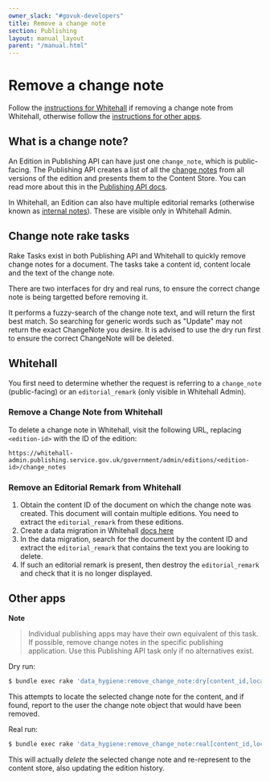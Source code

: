 ```yaml
---
owner_slack: "#govuk-developers"
title: Remove a change note
section: Publishing
layout: manual_layout
parent: "/manual.html"
---
```


# Remove a change note

Follow the [instructions for Whitehall](#whitehall) if removing a change note from Whitehall, otherwise follow the [instructions for other apps](#other-apps).

## What is a change note?

An Edition in Publishing API can have just one `change_note`, which is public-facing. The Publishing API creates a list of all the [change notes](https://www.gov.uk/guidance/content-design/writing-for-gov-uk#change-notes) from all versions of the edition and presents them to the Content Store. You can read more about this in the [Publishing API docs](/apis/publishing-api/model.html#changenote).

In Whitehall, an Edition can also have multiple editorial remarks (otherwise known as [internal notes](https://www.gov.uk/guidance/how-to-publish-on-gov-uk/creating-and-updating-pages#internal-notes)). These are visible only in Whitehall Admin.

## Change note rake tasks

Rake Tasks exist in both Publishing API and Whitehall to quickly remove change notes for a document. The tasks take a content id, content locale and the text of the change note.

There are two interfaces for dry and real runs, to ensure the correct change note is being targetted before removing it.

It performs a fuzzy-search of the change note text, and will return the first best match. So searching for generic words such as "Update" may not return the exact ChangeNote you desire. It is advised to use the dry run first to ensure the correct ChangeNote will be deleted.

## Whitehall

You first need to determine whether the request is referring to a `change_note` (public-facing) or an `editorial_remark` (only visible in Whitehall Admin).

### Remove a Change Note from Whitehall

To delete a change note in Whitehall, visit the following URL, replacing `<edition-id>` with the ID of the edition:

```
https://whitehall-admin.publishing.service.gov.uk/government/admin/editions/<edition-id>/change_notes
```

### Remove an Editorial Remark from Whitehall

1. Obtain the content ID of the document on which the change note was created.
   This document will contain multiple editions. You need to extract the
   `editorial_remark` from these editions.
1. Create a data migration in Whitehall [docs here](https://github.com/alphagov/whitehall/blob/19cd7d72de32454d532c195f35b027fa1b3ba6ac/db/data_migration/README.md)
1. In the data migration, search for the document by the content ID and
   extract the `editorial_remark` that contains the text you are looking to delete.
1. If such an editorial remark is present, then destroy the `editorial_remark`
   and check that it is no longer displayed.

## Other apps

**Note**
> Individual publishing apps may have their own equivalent of this task. If possible, remove change notes in the
> specific publishing application. Use this Publishing API task only if no alternatives exist.

Dry run:

```bash
$ bundle exec rake 'data_hygiene:remove_change_note:dry[content_id,locale,change note text]'
```

This attempts to locate the selected change note for the content, and if found, report to the user the change note object that would have been removed.

Real run:

```bash
$ bundle exec rake 'data_hygiene:remove_change_note:real[content_id,locale,change note text]'
```

This will actually *delete* the selected change note and re-represent to the content store, also updating the edition history.
